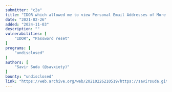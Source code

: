 ```yaml
---
submitter: "c2a"
title: "IDOR which allowed me to view Personal Email Addresses of More than 50K Users!"
date: "2021-02-26"
added: "2024-11-03"
description: ""
vulnerabilities: [
    "IDOR", "Password reset"
]
programs: [
    "undisclosed"
]
authors: [
    "Savir Suda (@savxiety)"
]
bounty: "undisclosed"
link: "https://web.archive.org/web/20210226210519/https://savirsuda.github.io/IDOR-to-view-personal-email-addresses-of-more-than-50k-users/"
---
```




